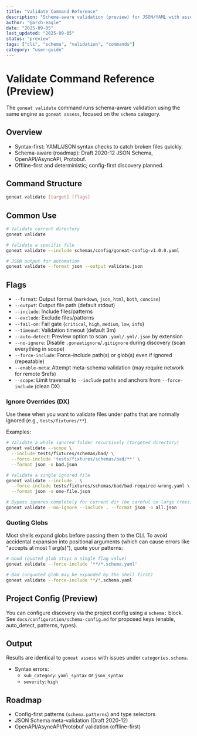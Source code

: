 ```yaml
---
title: "Validate Command Reference"
description: "Schema-aware validation (preview) for JSON/YAML with assess integration"
author: "@arch-eagle"
date: "2025-09-05"
last_updated: "2025-09-05"
status: "preview"
tags: ["cli", "schema", "validation", "commands"]
category: "user-guide"
---
```


# Validate Command Reference (Preview)

The `goneat validate` command runs schema-aware validation using the same engine as `goneat assess`, focused on the `schema` category.

## Overview

- Syntax-first: YAML/JSON syntax checks to catch broken files quickly.
- Schema-aware (roadmap): Draft 2020-12 JSON Schema, OpenAPI/AsyncAPI, Protobuf.
- Offline-first and deterministic; config-first discovery planned.

## Command Structure

```bash
goneat validate [target] [flags]
```

## Common Use

```bash
# Validate current directory
goneat validate

# Validate a specific file
goneat validate --include schemas/config/goneat-config-v1.0.0.yaml

# JSON output for automation
goneat validate --format json --output validate.json
```

## Flags

- `--format`: Output format (`markdown`, `json`, `html`, `both`, `concise`)
- `--output`: Output file path (default stdout)
- `--include`: Include files/patterns
- `--exclude`: Exclude files/patterns
- `--fail-on`: Fail gate (`critical`, `high`, `medium`, `low`, `info`)
- `--timeout`: Validation timeout (default 3m)
- `--auto-detect`: Preview option to scan `.yaml/.yml/.json` by extension
- `--no-ignore`: Disable `.goneatignore`/`.gitignore` during discovery (scan everything in scope)
 - `--force-include`: Force-include path(s) or glob(s) even if ignored (repeatable)
 - `--enable-meta`: Attempt meta-schema validation (may require network for remote $refs)
 - `--scope`: Limit traversal to `--include` paths and anchors from `--force-include` (clean DX)

### Ignore Overrides (DX)

Use these when you want to validate files under paths that are normally ignored (e.g., `tests/fixtures/**`).

Examples:

```bash
# Validate a whole ignored folder recursively (targeted directory)
goneat validate --scope \
  --include tests/fixtures/schemas/bad/ \
  --force-include 'tests/fixtures/schemas/bad/**' \
  --format json -o bad.json

# Validate a single ignored file
goneat validate --include . \
  --force-include tests/fixtures/schemas/bad/bad-required-wrong.yaml \
  --format json -o one-file.json

# Bypass ignores completely for current dir (be careful on large trees)
goneat validate --no-ignore --include . --format json -o all.json
```

### Quoting Globs

Most shells expand globs before passing them to the CLI. To avoid accidental expansion into positional arguments (which can cause errors like "accepts at most 1 arg(s)"), quote your patterns:

```bash
# Good (quoted glob stays a single flag value)
goneat validate --force-include '**/*.schema.yaml'

# Bad (unquoted glob may be expanded by the shell first)
goneat validate --force-include **/*.schema.yaml
```

## Project Config (Preview)

You can configure discovery via the project config using a `schema:` block.
See `docs/configuration/schema-config.md` for proposed keys (enable, auto_detect, patterns, types).

## Output

Results are identical to `goneat assess` with issues under `categories.schema`.

- Syntax errors:
  - `sub_category`: `yaml_syntax` or `json_syntax`
  - `severity`: `high`

## Roadmap

- Config-first patterns (`schema.patterns`) and type selectors
- JSON Schema meta-validation (Draft 2020-12)
- OpenAPI/AsyncAPI/Protobuf validation (offline-first)
